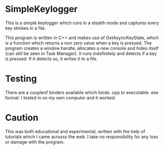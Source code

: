 # SimpleKeylogger
This is a simple keylogger which runs in a stealth mode and captures every key strokes in a file.

This program is written in C++ and makes use of GetAsyncKeyState, which is a function which returns a non zero value when a key is pressed.
The program creates a window handle, allocates a new console and hides itself (can still be seen in Task Manager). It runs indefinitely and detects if a key is pressed. If it detects so, it writes it to a file.

# Testing
There are a coupleof binders available which binds .cpp to executable .exe format. I tested in on my own computer and it worked.

# Caution
This was both educational and experimental, written with the help of tutorials which I came acrosss the web. I take no responsibility for any loss or damage with the program.
